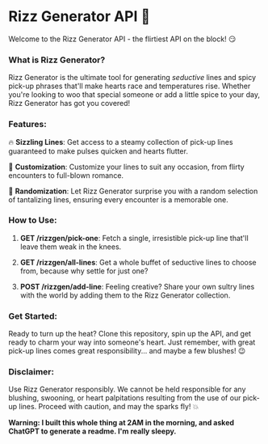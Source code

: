 # Rizz Generator API 🍑

Welcome to the Rizz Generator API - the flirtiest API on the block! 😏

### What is Rizz Generator?

Rizz Generator is the ultimate tool for generating *seductive* lines and spicy pick-up phrases that'll make hearts race and temperatures rise. Whether you're looking to woo that special someone or add a little spice to your day, Rizz Generator has got you covered!

### Features:

🔥 **Sizzling Lines**: Get access to a steamy collection of pick-up lines guaranteed to make pulses quicken and hearts flutter.

💋 **Customization**: Customize your lines to suit any occasion, from flirty encounters to full-blown romance.

💖 **Randomization**: Let Rizz Generator surprise you with a random selection of tantalizing lines, ensuring every encounter is a memorable one.

### How to Use:

1. **GET /rizzgen/pick-one**: Fetch a single, irresistible pick-up line that'll leave them weak in the knees.

2. **GET /rizzgen/all-lines**: Get a whole buffet of seductive lines to choose from, because why settle for just one?

3. **POST /rizzgen/add-line**: Feeling creative? Share your own sultry lines with the world by adding them to the Rizz Generator collection.

### Get Started:

Ready to turn up the heat? Clone this repository, spin up the API, and get ready to charm your way into someone's heart. Just remember, with great pick-up lines comes great responsibility... and maybe a few blushes! 😉

### Disclaimer:

Use Rizz Generator responsibly. We cannot be held responsible for any blushing, swooning, or heart palpitations resulting from the use of our pick-up lines. Proceed with caution, and may the sparks fly! 💥

**Warning: I built this whole thing at 2AM in the morning, and asked ChatGPT to generate a readme. I'm really sleepy.**
